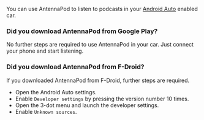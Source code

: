 You can use AntennaPod to listen to podcasts in your [Android Auto](https://www.android.com/auto/) enabled car.

### Did you download AntennaPod from **Google Play**?

No further steps are required to use AntennaPod in your car. Just connect your phone and start listening.

### Did you download AntennaPod from **F-Droid**?

If you downloaded AntennaPod from F-Droid, further steps are required.

  - Open the Android Auto settings.
  - Enable `Developer settings` by pressing the version number 10 times.
  - Open the 3-dot menu and launch the developer settings.
  - Enable `Unknown sources`.
